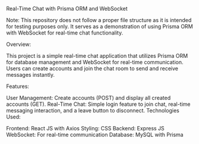 Real-Time Chat with Prisma ORM and WebSocket

Note: This repository does not follow a proper file structure as it is intended for testing purposes only. It serves as a demonstration of using Prisma ORM with WebSocket for real-time chat functionality.

Overview:

This project is a simple real-time chat application that utilizes Prisma ORM for database management and WebSocket for real-time communication. Users can create accounts and join the chat room to send and receive messages instantly.

Features:

User Management: Create accounts (POST) and display all created accounts (GET).
Real-Time Chat: Simple login feature to join chat, real-time messaging interaction, and a leave button to disconnect.
Technologies Used:

Frontend: React JS with Axios
Styling: CSS
Backend: Express JS
WebSocket: For real-time communication
Database: MySQL with Prisma
